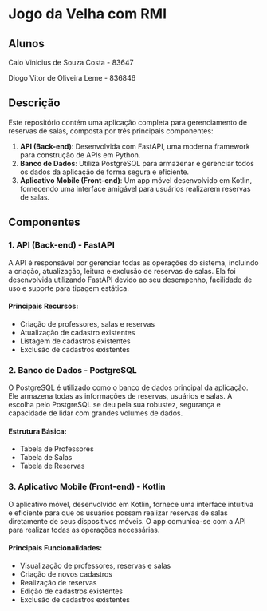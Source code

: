 # Jogo da Velha com RMI

## Alunos

Caio Vinicius de Souza Costa - 83647

Diogo Vitor de Oliveira Leme - 836846

## Descrição

Este repositório contém uma aplicação completa para gerenciamento de reservas de salas, composta por três principais componentes:

1. **API (Back-end)**: Desenvolvida com FastAPI, uma moderna framework para construção de APIs em Python.
2. **Banco de Dados**: Utiliza PostgreSQL para armazenar e gerenciar todos os dados da aplicação de forma segura e eficiente.
3. **Aplicativo Mobile (Front-end)**: Um app móvel desenvolvido em Kotlin, fornecendo uma interface amigável para usuários realizarem reservas de salas.

## Componentes

### 1. API (Back-end) - FastAPI
A API é responsável por gerenciar todas as operações do sistema, incluindo a criação, atualização, leitura e exclusão de reservas de salas. Ela foi desenvolvida utilizando FastAPI devido ao seu desempenho, facilidade de uso e suporte para tipagem estática.

#### Principais Recursos:
- Criação de professores, salas e reservas
- Atualização de cadastro existentes
- Listagem de cadastros existentes
- Exclusão de cadastros existentes

### 2. Banco de Dados - PostgreSQL
O PostgreSQL é utilizado como o banco de dados principal da aplicação. Ele armazena todas as informações de reservas, usuários e salas. A escolha pelo PostgreSQL se deu pela sua robustez, segurança e capacidade de lidar com grandes volumes de dados.

#### Estrutura Básica:
- Tabela de Professores
- Tabela de Salas
- Tabela de Reservas

### 3. Aplicativo Mobile (Front-end) - Kotlin
O aplicativo móvel, desenvolvido em Kotlin, fornece uma interface intuitiva e eficiente para que os usuários possam realizar reservas de salas diretamente de seus dispositivos móveis. O app comunica-se com a API para realizar todas as operações necessárias.

#### Principais Funcionalidades:
- Visualização de professores, reservas e salas
- Criação de novos cadastros
- Realização de reservas
- Edição de cadastros existentes
- Exclusão de cadastros existentes
